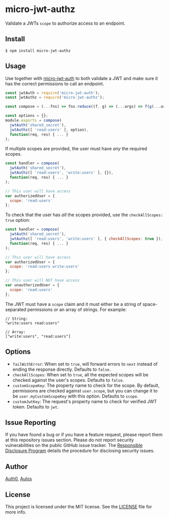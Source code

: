 # micro-jwt-authz

Validate a JWTs `scope` to authorize access to an endpoint.

## Install

    $ npm install micro-jwt-authz

## Usage

Use together with [micro-jwt-auth](https://github.com/kandros/micro-jwt-auth) to both validate a JWT and make sure it has the correct permissions to call an endpoint.

```javascript
const jwtAuth = require('micro-jwt-auth');
const jwtAuthz = require('micro-jwt-authz');

const compose = (...fns) => fns.reduce((f, g) => (...args) => f(g(...args)));

const options = {};
module.exports = compose(
  jwtAuth('shared_secret'),
  jwtAuthz([ 'read:users' ], option),
  function(req, res) { ... }
);
```

If multiple scopes are provided, the user must have _any_ the required scopes.

```javascript
const handler = compose(
  jwtAuth('shared_secret'),
  jwtAuthz([ 'read:users', 'write:users' ], {}),
  function(req, res) { ... }
);

// This user will have access
var authorizedUser = {
  scope: 'read:users'
};
```

To check that the user has _all_ the scopes provided, use the `checkAllScopes: true` option:

```javascript
const handler = compose(
  jwtAuth('shared_secret'),
  jwtAuthz([ 'read:users', 'write:users' ], { checkAllScopes: true }),
  function(req, res) { ... }
);

// This user will have access
var authorizedUser = {
  scope: 'read:users write:users'
};

// This user will NOT have access
var unauthorizedUser = {
  scope: 'read:users'
};
```

The JWT must have a `scope` claim and it must either be a string of space-separated permissions or an array of strings. For example:

```
// String:
"write:users read:users"

// Array:
["write:users", "read:users"]
```

## Options

- `failWithError`: When set to `true`, will forward errors to `next` instead of ending the response directly. Defaults to `false`.
- `checkAllScopes`: When set to `true`, all the expected scopes will be checked against the user's scopes. Defaults to `false`.
- `customScopeKey`: The property name to check for the scope. By default, permissions are checked against `user.scope`, but you can change it to be `user.myCustomScopeKey` with this option. Defaults to `scope`.
- `customJwtKey`: The request's property name to check for verified JWT token. Defaults to `jwt`.

## Issue Reporting

If you have found a bug or if you have a feature request, please report them at this repository issues section. Please do not report security vulnerabilities on the public GitHub issue tracker. The [Responsible Disclosure Program](https://auth0.com/whitehat) details the procedure for disclosing security issues.

## Author

[Auth0](https://auth0.com), [Aulos](https://github.com/Aulos)

## License

This project is licensed under the MIT license. See the [LICENSE](LICENSE) file for more info.
